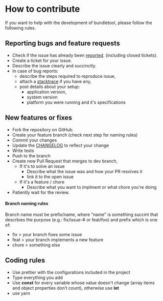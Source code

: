 # How to contribute

If you want to help with the development of bundletool, please follow the following rules.

## Reporting bugs and feature requests

- Check if the issue has already been [reported](https://github.com/Ribeiro-Tiago/bundletool/issues). (including closed tickets).
- Create a ticket for your issue.
- Describe the issue clearly and succinctly.
- In case of bug reports:
  - describe the steps required to reproduce issue,
  - attach a [stacktrace](http://en.wikipedia.org/wiki/Stack_trace) if you have any,
  - post details about your setup:
    - application version,
    - system version
    - platform you were running and it's specifications

## New features or fixes

- Fork the repository on GitHub.
- Create your feature branch (check next step for naming rules)
- Commit your changes
- Update the [CHANGELOG](https://github.com/Ribeiro-Tiago/bundletool/master/CHANGELOG) to reflect your change
- Write tests
- Push to the branch
- Create new Pull Request that merges to dev branch,
  - If it's to solve an issue
    - Describe what the issue was and how your PR resolves it
    - link it to the open issue
  - If it's a feature / chore
    - Describe what you want to implment or what chore you're doing
- Patiently wait for the review.

#### Branch naming rules

Branch name must be prefix/name, where "name" is something succint that descrbies the purpose (e.g.: fix/issue-# or feat/foo) and prefix which is one of:

- fix > your branch fixes some issue
- feat > your branch implements a new feature
- chore > something else

## Coding rules

- Use prettier with the configurations included in the project
- Type everything you add
- Use **const** for every variable whose value doesn't change (array items and object properties don't count), otherwise use **let**
- use yarn
